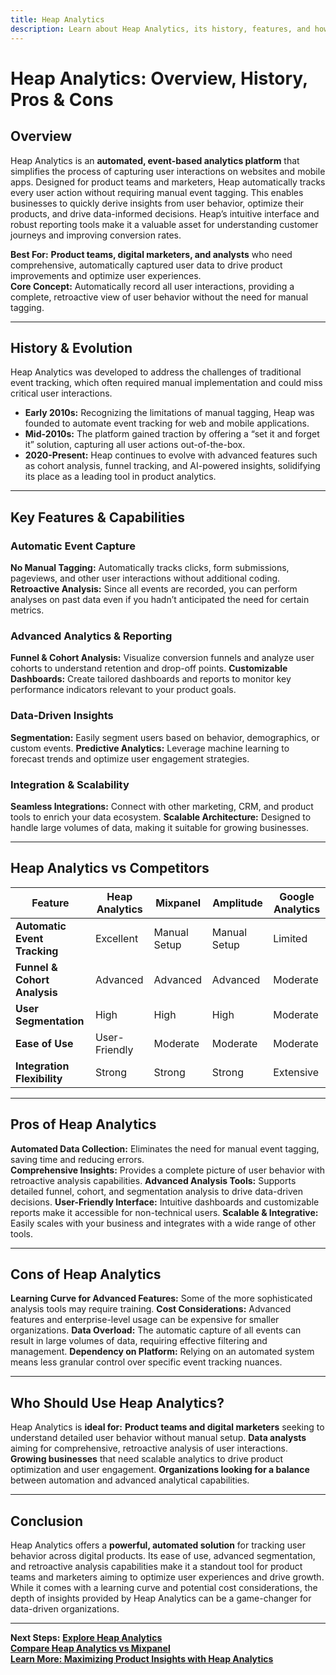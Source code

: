 ```yaml
---
title: Heap Analytics
description: Learn about Heap Analytics, its history, features, and how it compares to other product analytics platforms.
---
```


# **Heap Analytics: Overview, History, Pros & Cons**

## **Overview**  
Heap Analytics is an **automated, event-based analytics platform** that simplifies the process of capturing user interactions on websites and mobile apps. Designed for product teams and marketers, Heap automatically tracks every user action without requiring manual event tagging. This enables businesses to quickly derive insights from user behavior, optimize their products, and drive data-informed decisions. Heap’s intuitive interface and robust reporting tools make it a valuable asset for understanding customer journeys and improving conversion rates.

 **Best For:** **Product teams, digital marketers, and analysts** who need comprehensive, automatically captured user data to drive product improvements and optimize user experiences.  
 **Core Concept:** Automatically record all user interactions, providing a complete, retroactive view of user behavior without the need for manual tagging.

---

## **History & Evolution**  
Heap Analytics was developed to address the challenges of traditional event tracking, which often required manual implementation and could miss critical user interactions.

- **Early 2010s:** Recognizing the limitations of manual tagging, Heap was founded to automate event tracking for web and mobile applications.
- **Mid-2010s:** The platform gained traction by offering a “set it and forget it” solution, capturing all user actions out-of-the-box.
- **2020-Present:** Heap continues to evolve with advanced features such as cohort analysis, funnel tracking, and AI-powered insights, solidifying its place as a leading tool in product analytics.

---

## **Key Features & Capabilities**

### **Automatic Event Capture**
 **No Manual Tagging:** Automatically tracks clicks, form submissions, pageviews, and other user interactions without additional coding.
 **Retroactive Analysis:** Since all events are recorded, you can perform analyses on past data even if you hadn’t anticipated the need for certain metrics.

### **Advanced Analytics & Reporting**
 **Funnel & Cohort Analysis:** Visualize conversion funnels and analyze user cohorts to understand retention and drop-off points.
 **Customizable Dashboards:** Create tailored dashboards and reports to monitor key performance indicators relevant to your product goals.

### **Data-Driven Insights**
 **Segmentation:** Easily segment users based on behavior, demographics, or custom events.
 **Predictive Analytics:** Leverage machine learning to forecast trends and optimize user engagement strategies.

### **Integration & Scalability**
 **Seamless Integrations:** Connect with other marketing, CRM, and product tools to enrich your data ecosystem.
 **Scalable Architecture:** Designed to handle large volumes of data, making it suitable for growing businesses.

---

## **Heap Analytics vs Competitors**

| Feature                     | Heap Analytics   | Mixpanel         | Amplitude        | Google Analytics  |
|-----------------------------|------------------|------------------|------------------|-------------------|
| **Automatic Event Tracking** |  Excellent  |  Manual Setup   |  Manual Setup   |  Limited          |
| **Funnel & Cohort Analysis**   |  Advanced   |  Advanced      |  Advanced      |  Moderate         |
| **User Segmentation**          |  High       |  High          |  High          |  Moderate         |
| **Ease of Use**                |  User-Friendly|  Moderate      |  Moderate      |  Moderate         |
| **Integration Flexibility**    |  Strong     |  Strong        |  Strong        |  Extensive        |

---

## **Pros of Heap Analytics**
 **Automated Data Collection:** Eliminates the need for manual event tagging, saving time and reducing errors.  
 **Comprehensive Insights:** Provides a complete picture of user behavior with retroactive analysis capabilities.
 **Advanced Analysis Tools:** Supports detailed funnel, cohort, and segmentation analysis to drive data-driven decisions.
 **User-Friendly Interface:** Intuitive dashboards and customizable reports make it accessible for non-technical users.
 **Scalable & Integrative:** Easily scales with your business and integrates with a wide range of other tools.

---

## **Cons of Heap Analytics**
 **Learning Curve for Advanced Features:** Some of the more sophisticated analysis tools may require training.
 **Cost Considerations:** Advanced features and enterprise-level usage can be expensive for smaller organizations.
 **Data Overload:** The automatic capture of all events can result in large volumes of data, requiring effective filtering and management.
 **Dependency on Platform:** Relying on an automated system means less granular control over specific event tracking nuances.

---

## **Who Should Use Heap Analytics?**
Heap Analytics is **ideal for:**
 **Product teams and digital marketers** seeking to understand detailed user behavior without manual setup.
 **Data analysts** aiming for comprehensive, retroactive analysis of user interactions.
 **Growing businesses** that need scalable analytics to drive product optimization and user engagement.
 **Organizations looking for a balance** between automation and advanced analytical capabilities.

---

## **Conclusion**
Heap Analytics offers a **powerful, automated solution** for tracking user behavior across digital products. Its ease of use, advanced segmentation, and retroactive analysis capabilities make it a standout tool for product teams and marketers aiming to optimize user experiences and drive growth. While it comes with a learning curve and potential cost considerations, the depth of insights provided by Heap Analytics can be a game-changer for data-driven organizations.

---

 **Next Steps:**
 **[Explore Heap Analytics](https://heap.io/)**  
 **[Compare Heap Analytics vs Mixpanel](#)**  
 **[Learn More: Maximizing Product Insights with Heap Analytics](#)**
